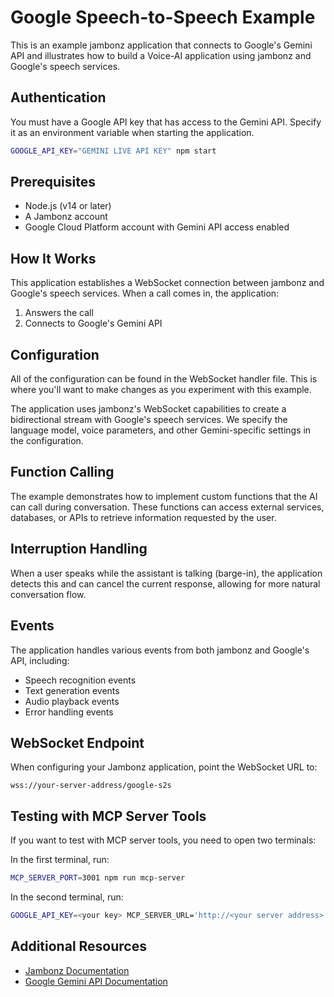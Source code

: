 # Google Speech-to-Speech Example

This is an example jambonz application that connects to Google's Gemini API and illustrates how to build a Voice-AI application using jambonz and Google's speech services.

## Authentication
You must have a Google API key that has access to the Gemini API. Specify it as an environment variable when starting the application.

```bash
GOOGLE_API_KEY="GEMINI LIVE API KEY" npm start
```

## Prerequisites
- Node.js (v14 or later)
- A Jambonz account
- Google Cloud Platform account with Gemini API access enabled

## How It Works
This application establishes a WebSocket connection between jambonz and Google's speech services. When a call comes in, the application:
1. Answers the call
2. Connects to Google's Gemini API 

## Configuration
All of the configuration can be found in the WebSocket handler file. This is where you'll want to make changes as you experiment with this example.

The application uses jambonz's WebSocket capabilities to create a bidirectional stream with Google's speech services. We specify the language model, voice parameters, and other Gemini-specific settings in the configuration.

## Function Calling
The example demonstrates how to implement custom functions that the AI can call during conversation. These functions can access external services, databases, or APIs to retrieve information requested by the user.

## Interruption Handling
When a user speaks while the assistant is talking (barge-in), the application detects this and can cancel the current response, allowing for more natural conversation flow.

## Events
The application handles various events from both jambonz and Google's API, including:
- Speech recognition events
- Text generation events
- Audio playback events
- Error handling events

## WebSocket Endpoint
When configuring your Jambonz application, point the WebSocket URL to:
```
wss://your-server-address/google-s2s
```

## Testing with MCP Server Tools

If you want to test with MCP server tools, you need to open two terminals:

In the first terminal, run:
```sh
MCP_SERVER_PORT=3001 npm run mcp-server
```

In the second terminal, run:
```sh
GOOGLE_API_KEY=<your key> MCP_SERVER_URL='http://<your server address>:3001/sse' node app.js
```

## Additional Resources
- [Jambonz Documentation](https://docs.jambonz.org/)
- [Google Gemini API Documentation](https://ai.google.dev/docs)

